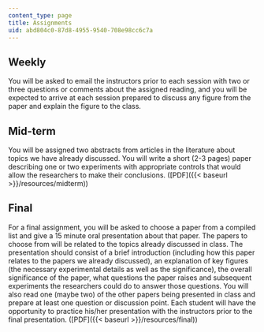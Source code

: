 ```yaml
---
content_type: page
title: Assignments
uid: abd804c0-87d8-4955-9540-708e98cc6c7a
---
```


Weekly
------

You will be asked to email the instructors prior to each session with two or three questions or comments about the assigned reading, and you will be expected to arrive at each session prepared to discuss any figure from the paper and explain the figure to the class.

Mid-term
--------

You will be assigned two abstracts from articles in the literature about topics we have already discussed. You will write a short (2-3 pages) paper describing one or two experiments with appropriate controls that would allow the researchers to make their conclusions. ([PDF]({{< baseurl >}}/resources/midterm))

Final
-----

For a final assignment, you will be asked to choose a paper from a compiled list and give a 15 minute oral presentation about that paper. The papers to choose from will be related to the topics already discussed in class. The presentation should consist of a brief introduction (including how this paper relates to the papers we already discussed), an explanation of key figures (the necessary experimental details as well as the significance), the overall significance of the paper, what questions the paper raises and subsequent experiments the researchers could do to answer those questions. You will also read one (maybe two) of the other papers being presented in class and prepare at least one question or discussion point. Each student will have the opportunity to practice his/her presentation with the instructors prior to the final presentation. ([PDF]({{< baseurl >}}/resources/final))